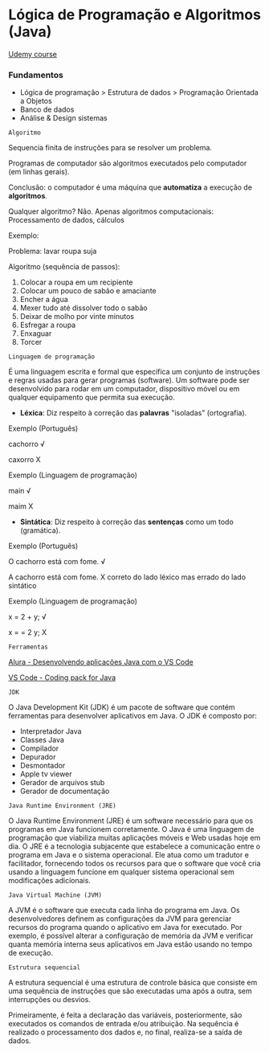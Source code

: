 # Lógica de Programação e Algoritmos (Java)

[Udemy course](https://www.udemy.com/course/java-curso-logica-de-programacao/)

### Fundamentos 

* Lógica de programação > Estrutura de dados > Programação Orientada a Objetos
* Banco de dados
* Análise & Design sistemas

```Algoritmo``` 

Sequencia finita de instruções para se resolver um problema. 

Programas de computador são algoritmos executados pelo computador (em linhas gerais). 

Conclusão: o computador é uma máquina que **automatiza** a execução de **algoritmos**.

Qualquer algoritmo? 
Não. Apenas algoritmos computacionais: Processamento de dados, cálculos

Exemplo: 

Problema: lavar roupa suja 

Algoritmo (sequência de passos):
1) Colocar a roupa em um recipiente
2) Colocar um pouco de sabão e amaciante
3) Encher a água
4) Mexer tudo até dissolver todo o sabão
5) Deixar de molho por vinte minutos
6) Esfregar a roupa
7) Enxaguar
8) Torcer

```Linguagem de programação```

É uma linguagem escrita e formal que especifica um conjunto de instruções e regras usadas para gerar programas (software). Um software pode ser desenvolvido para rodar em um computador, dispositivo móvel ou em qualquer equipamento que permita sua execução.

* **Léxica**: Diz respeito à correção das **palavras** "isoladas" (ortografia).

Exemplo (Português)

cachorro √ 

caxorro X

Exemplo (Linguagem de programação)

main √

maim X

* **Sintática**: Diz respeito à correção das **sentenças** como um todo (gramática).

Exemplo (Português)

O cachorro está com fome. √

A cachorro está com fome. X correto do lado léxico mas errado do lado sintático

Exemplo (Linguagem de programação)

x = 2 + y; √ 

x = = 2 y; X

```Ferramentas```

[Alura - Desenvolvendo aplicações Java com o VS Code](https://www.alura.com.br/artigos/desenvolvendo-aplicacoes-java-vs-code?utm_term=&utm_campaign=%5BSearch%5D+%5BPerformance%5D+-+Dynamic+Search+Ads+-+Artigos+e+Conte%C3%BAdos&utm_source=adwords&utm_medium=ppc&hsa_acc=7964138385&hsa_cam=11384329873&hsa_grp=164240702375&hsa_ad=703853654617&hsa_src=g&hsa_tgt=aud-409949667484:dsa-2276348409543&hsa_kw=&hsa_mt=&hsa_net=adwords&hsa_ver=3&gad_source=1&gclid=CjwKCAjw6c63BhAiEiwAF0EH1HoSTtmapfxfzCLFsiqzD5Thzi0vmb3RwemK9kT4QBdhELEvd1WqpBoC7UQQAvD_BwE)

[VS Code - Coding pack for Java](https://code.visualstudio.com/docs/java/java-tutorial#_coding-pack-for-java)

```JDK```

O Java Development Kit (JDK) é um pacote de software que contém ferramentas para desenvolver aplicativos em Java. O JDK é composto por:

* Interpretador Java
* Classes Java
* Compilador
* Depurador
* Desmontador
* Apple tv viewer
* Gerador de arquivos stub
* Gerador de documentação

```Java Runtime Environment (JRE)```

O Java Runtime Environment (JRE) é um software necessário para que os programas em Java funcionem corretamente. O Java é uma linguagem de programação que viabiliza muitas aplicações móveis e Web usadas hoje em dia. O JRE é a tecnologia subjacente que estabelece a comunicação entre o programa em Java e o sistema operacional. Ele atua como um tradutor e facilitador, fornecendo todos os recursos para que o software que você cria usando a linguagem funcione em qualquer sistema operacional sem modificações adicionais.

```Java Virtual Machine (JVM)```

A JVM é o software que executa cada linha do programa em Java. Os desenvolvedores definem as configurações da JVM para gerenciar recursos do programa quando o aplicativo em Java for executado. Por exemplo, é possível alterar a configuração de memória da JVM e verificar quanta memória interna seus aplicativos em Java estão usando no tempo de execução.

```Estrutura sequencial```

A estrutura sequencial é uma estrutura de controle básica que consiste em uma sequência de instruções que são executadas uma após a outra, sem interrupções ou desvios. </br>

Primeiramente, é feita a declaração das variáveis, posteriormente, são executados os comandos de entrada e/ou atribuição. Na sequência é realizado o processamento dos dados e, no final, realiza-se a saída de dados.













